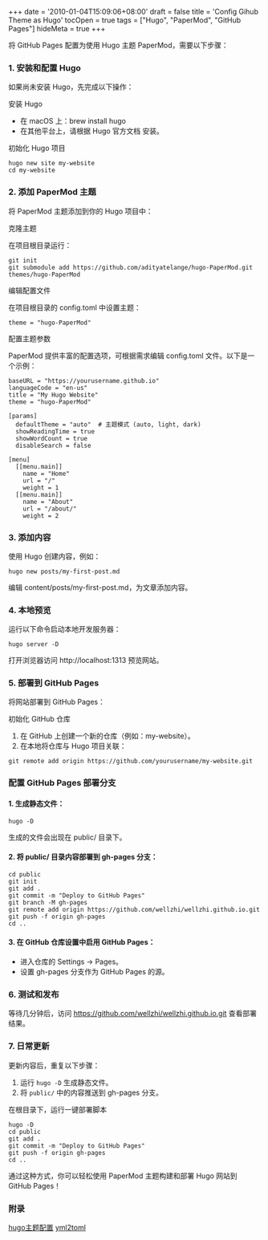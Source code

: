 +++
date = '2010-01-04T15:09:06+08:00'
draft = false
title = 'Config Gihub Theme as Hugo'
tocOpen = true
tags = ["Hugo", "PaperMod", "GitHub Pages"]
hideMeta = true
+++

将 GitHub Pages 配置为使用 Hugo 主题 PaperMod，需要以下步骤：

### 1. 安装和配置 Hugo

如果尚未安装 Hugo，先完成以下操作：

安装 Hugo
- 在 macOS 上：brew install hugo
- 在其他平台上，请根据 Hugo 官方文档 安装。

初始化 Hugo 项目
```shell
hugo new site my-website
cd my-website
```

### 2. 添加 PaperMod 主题

将 PaperMod 主题添加到你的 Hugo 项目中：

克隆主题

在项目根目录运行：
```shell
git init
git submodule add https://github.com/adityatelange/hugo-PaperMod.git themes/hugo-PaperMod
```
编辑配置文件

在项目根目录的 config.toml 中设置主题：
```shell
theme = "hugo-PaperMod"
```
配置主题参数

PaperMod 提供丰富的配置选项，可根据需求编辑 config.toml 文件。以下是一个示例：
```shell
baseURL = "https://yourusername.github.io"
languageCode = "en-us"
title = "My Hugo Website"
theme = "hugo-PaperMod"

[params]
  defaultTheme = "auto"  # 主题模式 (auto, light, dark)
  showReadingTime = true
  showWordCount = true
  disableSearch = false

[menu]
  [[menu.main]]
    name = "Home"
    url = "/"
    weight = 1
  [[menu.main]]
    name = "About"
    url = "/about/"
    weight = 2
```

### 3. 添加内容

使用 Hugo 创建内容，例如：
```shell
hugo new posts/my-first-post.md
```
编辑 content/posts/my-first-post.md，为文章添加内容。

### 4. 本地预览

运行以下命令启动本地开发服务器：
```shell
hugo server -D
```
打开浏览器访问 http://localhost:1313 预览网站。

### 5. 部署到 GitHub Pages

将网站部署到 GitHub Pages：

初始化 GitHub 仓库
1. 在 GitHub 上创建一个新的仓库（例如：my-website）。
2. 在本地将仓库与 Hugo 项目关联：
```shell
git remote add origin https://github.com/yourusername/my-website.git
```


### 配置 GitHub Pages 部署分支
#### 1.	生成静态文件：
```shell
hugo -D
```
生成的文件会出现在 public/ 目录下。

#### 2.	将 public/ 目录内容部署到 gh-pages 分支：
```shell
cd public
git init
git add .
git commit -m "Deploy to GitHub Pages"
git branch -M gh-pages
git remote add origin https://github.com/wellzhi/wellzhi.github.io.git
git push -f origin gh-pages
cd ..
```

#### 3.	在 GitHub 仓库设置中启用 GitHub Pages：

- 进入仓库的 Settings → Pages。
- 设置 gh-pages 分支作为 GitHub Pages 的源。

### 6. 测试和发布

等待几分钟后，访问 https://github.com/wellzhi/wellzhi.github.io.git 查看部署结果。

### 7. 日常更新

更新内容后，重复以下步骤：
1. 运行 `hugo -D` 生成静态文件。
2. 将 `public/` 中的内容推送到 gh-pages 分支。

在根目录下，运行一键部署脚本
```shell
hugo -D
cd public
git add .
git commit -m "Deploy to GitHub Pages"
git push -f origin gh-pages
cd ..
```
通过这种方式，你可以轻松使用 PaperMod 主题构建和部署 Hugo 网站到 GitHub Pages！


### 附录
[hugo主题配置](https://github.com/adityatelange/hugo-PaperMod/wiki/Features#theme-switch-toggle-enabled-by-default)
[yml2toml](https://transform.tools/yaml-to-toml)